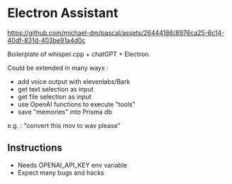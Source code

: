 # Electron Assistant

https://github.com/michael-dm/pascal/assets/26444186/8976ca25-6c14-40df-831d-403be91a4d0c

Boilerplate of whisper.cpp + chatGPT + Electron.

Could be extended in many ways :
- add voice output with elevenlabs/Bark
- get text selection as input
- get file selection as input
- use OpenAI functions to execute "tools"
- save "memories" into Prisma db

e.g. : "convert this mov to wav please"

## Instructions

- Needs OPENAI_API_KEY env variable
- Expect many bugs and hacks
